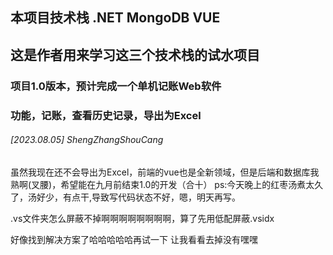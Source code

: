 ## 本项目技术栈 .NET MongoDB VUE
## 这是作者用来学习这三个技术栈的试水项目

### 项目1.0版本，预计完成一个单机记账Web软件
### 功能，记账，查看历史记录，导出为Excel

###### [2023.08.05] ShengZhangShouCang
虽然我现在还不会导出为Excel，前端的vue也是全新领域，但是后端和数据库我熟啊(叉腰)，希望能在九月前结束1.0的开发（合十）
ps:今天晚上的红枣汤煮太久了，汤好少，有点干,导致写代码状态不好，嗯，明天再写。

.vs文件夹怎么屏蔽不掉啊啊啊啊啊啊啊啊，算了先用低配屏蔽.vsidx

好像找到解决方案了哈哈哈哈哈再试一下
让我看看去掉没有嘿嘿
